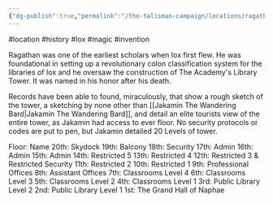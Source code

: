 ```yaml
---
{"dg-publish":true,"permalink":"/the-talisman-campaign/locations/ragathan-s-tower/","noteIcon":""}
---
```


#location #history #Iox #magic #invention 

Ragathan was one of the earliest scholars when Iox first flew. He was foundational in setting up a revolutionary colon classification system for the libraries of Iox and he oversaw the construction of The Academy's Library Tower. It was named in his honor after his death. 

Records have been able to found, miraculously, that show a rough sketch of the tower, a sketching by none other than [[Jakamin The Wandering Bard\|Jakamin The Wandering Bard]], and detail an elite tourists view of the entire tower, as Jakamin had access to ever floor. No security protocols or codes are put to pen, but Jakamin detailed 20 Levels of tower.

Floor: Name
20th: Skydock
19th: Balcony
18th: Security
17th: Admin
16th: Admin
15th: Admin
14th: Restricted 5
13th: Restricted 4
12th: Restricted 3 & Restricted Security
11th: Restricted 2
10th: Restricted 1
9th: Professional Offices
8th: Assistant Offices
7th: Classrooms Level 4
6th: Classrooms Level 3
5th: Classrooms Level 2
4th: Classrooms Level 1
3rd: Public Library Level 2
2nd: Public Library Level 1
1st: The Grand Hall of Naphae